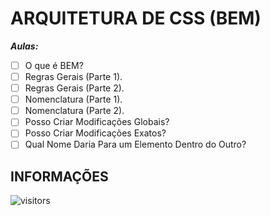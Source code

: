 # ARQUITETURA DE CSS (BEM)

***Aulas:***

- [ ] O que é BEM?
- [ ] Regras Gerais (Parte 1).
- [ ] Regras Gerais (Parte 2).
- [ ] Nomenclatura (Parte 1).
- [ ] Nomenclatura (Parte 2).
- [ ] Posso Criar Modificações Globais?
- [ ] Posso Criar Modificações Exatos?
- [ ] Qual Nome Daria Para um Elemento Dentro do Outro?

## INFORMAÇÕES

![visitors](https://visitor-badge.glitch.me/badge?page_id=Devgeeknerd.arquitetura-css-front-end-zp "Total de Visitas")

